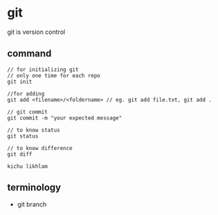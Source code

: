 # git 

git is version control


## command 

```
// for initializing git
// only one time for each repo
git init

//for adding 
git add <filename>/<foldername> // eg. git add file.txt, git add .

// git commit 
git commit -m "your expected message"

// to know status
git status

// to know difference 
git diff 

kichu likhlam

```


## terminology

* git branch

